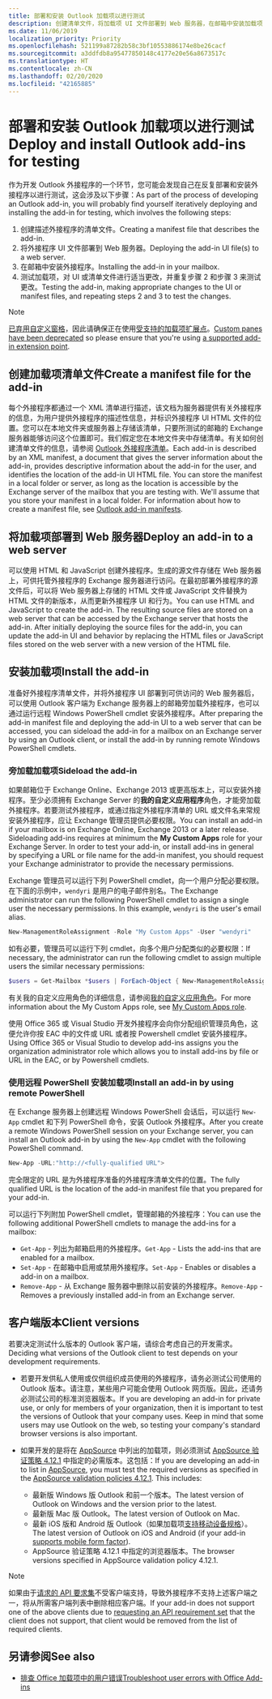 ```yaml
---
title: 部署和安装 Outlook 加载项以进行测试
description: 创建清单文件，将加载项 UI 文件部署到 Web 服务器，在邮箱中安装加载项，然后测试加载项。
ms.date: 11/06/2019
localization_priority: Priority
ms.openlocfilehash: 521199a87282b58c3bf10553886174e8be26cacf
ms.sourcegitcommit: a3ddfdb8a95477850148c4177e20e56a8673517c
ms.translationtype: HT
ms.contentlocale: zh-CN
ms.lasthandoff: 02/20/2020
ms.locfileid: "42165885"
---
```

# <a name="deploy-and-install-outlook-add-ins-for-testing"></a><span data-ttu-id="e5d99-103">部署和安装 Outlook 加载项以进行测试</span><span class="sxs-lookup"><span data-stu-id="e5d99-103">Deploy and install Outlook add-ins for testing</span></span>

<span data-ttu-id="e5d99-104">作为开发 Outlook 外接程序的一个环节，您可能会发现自己在反复部署和安装外接程序以进行测试，这会涉及以下步骤：</span><span class="sxs-lookup"><span data-stu-id="e5d99-104">As part of the process of developing an Outlook add-in, you will probably find yourself iteratively deploying and installing the add-in for testing, which involves the following steps:</span></span>

1. <span data-ttu-id="e5d99-105">创建描述外接程序的清单文件。</span><span class="sxs-lookup"><span data-stu-id="e5d99-105">Creating a manifest file that describes the add-in.</span></span>
1. <span data-ttu-id="e5d99-106">将外接程序 UI 文件部署到 Web 服务器。</span><span class="sxs-lookup"><span data-stu-id="e5d99-106">Deploying the add-in UI file(s) to a web server.</span></span>
1. <span data-ttu-id="e5d99-107">在邮箱中安装外接程序。</span><span class="sxs-lookup"><span data-stu-id="e5d99-107">Installing the add-in in your mailbox.</span></span>
1. <span data-ttu-id="e5d99-108">测试加载项，对 UI 或清单文件进行适当更改，并重复步骤 2 和步骤 3 来测试更改。</span><span class="sxs-lookup"><span data-stu-id="e5d99-108">Testing the add-in, making appropriate changes to the UI or manifest files, and repeating steps 2 and 3 to test the changes.</span></span>

> [!NOTE]
> <span data-ttu-id="e5d99-109">[已弃用自定义窗格](https://developer.microsoft.com/outlook/blogs/make-your-add-ins-available-in-the-office-ribbon/)，因此请确保正在使用[受支持的加载项扩展点](outlook-add-ins-overview.md#extension-points)。</span><span class="sxs-lookup"><span data-stu-id="e5d99-109">[Custom panes have been deprecated](https://developer.microsoft.com/outlook/blogs/make-your-add-ins-available-in-the-office-ribbon/) so please ensure that you're using [a supported add-in extension point](outlook-add-ins-overview.md#extension-points).</span></span>

## <a name="create-a-manifest-file-for-the-add-in"></a><span data-ttu-id="e5d99-110">创建加载项清单文件</span><span class="sxs-lookup"><span data-stu-id="e5d99-110">Create a manifest file for the add-in</span></span>

<span data-ttu-id="e5d99-p101">每个外接程序都通过一个 XML 清单进行描述，该文档为服务器提供有关外接程序的信息，为用户提供外接程序的描述性信息，并标识外接程序 UI HTML 文件的位置。您可以在本地文件夹或服务器上存储该清单，只要所测试的邮箱的 Exchange 服务器能够访问这个位置即可。我们假定您在本地文件夹中存储清单。有关如何创建清单文件的信息，请参阅 [Outlook 外接程序清单](manifests.md)。</span><span class="sxs-lookup"><span data-stu-id="e5d99-p101">Each add-in is described by an XML manifest, a document that gives the server information about the add-in, provides descriptive information about the add-in for the user, and identifies the location of the add-in UI HTML file. You can store the manifest in a local folder or server, as long as the location is accessible by the Exchange server of the mailbox that you are testing with. We'll assume that you store your manifest in a local folder. For information about how to create a manifest file, see [Outlook add-in manifests](manifests.md).</span></span>

## <a name="deploy-an-add-in-to-a-web-server"></a><span data-ttu-id="e5d99-115">将加载项部署到 Web 服务器</span><span class="sxs-lookup"><span data-stu-id="e5d99-115">Deploy an add-in to a web server</span></span>

<span data-ttu-id="e5d99-p102">可以使用 HTML 和 JavaScript 创建外接程序。生成的源文件存储在 Web 服务器上，可供托管外接程序的 Exchange 服务器进行访问。在最初部署外接程序的源文件后，可以将 Web 服务器上存储的 HTML 文件或 JavaScript 文件替换为 HTML 文件的新版本，从而更新外接程序 UI 和行为。</span><span class="sxs-lookup"><span data-stu-id="e5d99-p102">You can use HTML and JavaScript to create the add-in. The resulting source files are stored on a web server that can be accessed by the Exchange server that hosts the add-in. After initially deploying the source files for the add-in, you can update the add-in UI and behavior by replacing the HTML files or JavaScript files stored on the web server with a new version of the HTML file.</span></span>

## <a name="install-the-add-in"></a><span data-ttu-id="e5d99-119">安装加载项</span><span class="sxs-lookup"><span data-stu-id="e5d99-119">Install the add-in</span></span>

<span data-ttu-id="e5d99-120">准备好外接程序清单文件，并将外接程序 UI 部署到可供访问的 Web 服务器后，可以使用 Outlook 客户端为 Exchange 服务器上的邮箱旁加载外接程序，也可以通过运行远程 Windows PowerShell cmdlet 安装外接程序。</span><span class="sxs-lookup"><span data-stu-id="e5d99-120">After preparing the add-in manifest file and deploying the add-in UI to a web server that can be accessed, you can sideload the add-in for a mailbox on an Exchange server by using an Outlook client, or install the add-in by running remote Windows PowerShell cmdlets.</span></span>

### <a name="sideload-the-add-in"></a><span data-ttu-id="e5d99-121">旁加载加载项</span><span class="sxs-lookup"><span data-stu-id="e5d99-121">Sideload the add-in</span></span>

<span data-ttu-id="e5d99-p103">如果邮箱位于 Exchange Online、Exchange 2013 或更高版本上，可以安装外接程序。至少必须拥有 Exchange Server 的**我的自定义应用程序**角色，才能旁加载外接程序。若要测试外接程序，或通过指定外接程序清单的 URL 或文件名来常规安装外接程序，应让 Exchange 管理员提供必要权限。</span><span class="sxs-lookup"><span data-stu-id="e5d99-p103">You can install an add-in if your mailbox is on Exchange Online, Exchange 2013 or a later release. Sideloading add-ins requires at minimum the **My Custom Apps** role for your Exchange Server. In order to test your add-in, or install add-ins in general by specifying a URL or file name for the add-in manifest, you should request your Exchange administrator to provide the necessary permissions.</span></span>

<span data-ttu-id="e5d99-p104">Exchange 管理员可以运行下列 PowerShell cmdlet，向一个用户分配必要权限。在下面的示例中，`wendyri` 是用户的电子邮件别名。</span><span class="sxs-lookup"><span data-stu-id="e5d99-p104">The Exchange administrator can run the following PowerShell cmdlet to assign a single user the necessary permissions. In this example, `wendyri` is the user's email alias.</span></span>

```powershell
New-ManagementRoleAssignment -Role "My Custom Apps" -User "wendyri"
```

<span data-ttu-id="e5d99-127">如有必要，管理员可以运行下列 cmdlet，向多个用户分配类似的必要权限：</span><span class="sxs-lookup"><span data-stu-id="e5d99-127">If necessary, the administrator can run the following cmdlet to assign multiple users the similar necessary permissions:</span></span>

```powershell
$users = Get-Mailbox *$users | ForEach-Object { New-ManagementRoleAssignment -Role "My Custom Apps" -User $_.Alias}
```

<span data-ttu-id="e5d99-128">有关我的自定义应用角色的详细信息，请参阅[我的自定义应用角色](/exchange/my-custom-apps-role-exchange-2013-help)。</span><span class="sxs-lookup"><span data-stu-id="e5d99-128">For more information about the My Custom Apps role, see [My Custom Apps role](/exchange/my-custom-apps-role-exchange-2013-help).</span></span>

<span data-ttu-id="e5d99-129">使用 Office 365 或 Visual Studio 开发外接程序会向你分配组织管理员角色，这便允许你按 EAC 中的文件或 URL 或者按 Powershell cmdlet 安装外接程序。</span><span class="sxs-lookup"><span data-stu-id="e5d99-129">Using Office 365 or Visual Studio to develop add-ins assigns you the organization administrator role which allows you to install add-ins by file or URL in the EAC, or by Powershell cmdlets.</span></span>

### <a name="install-an-add-in-by-using-remote-powershell"></a><span data-ttu-id="e5d99-130">使用远程 PowerShell 安装加载项</span><span class="sxs-lookup"><span data-stu-id="e5d99-130">Install an add-in by using remote PowerShell</span></span>

<span data-ttu-id="e5d99-131">在 Exchange 服务器上创建远程 Windows PowerShell 会话后，可以运行 `New-App` cmdlet 和下列 PowerShell 命令，安装 Outlook 外接程序。</span><span class="sxs-lookup"><span data-stu-id="e5d99-131">After you create a remote Windows PowerShell session on your Exchange server, you can install an Outlook add-in by using the `New-App` cmdlet with the following PowerShell command.</span></span>

```powershell
New-App -URL:"http://<fully-qualified URL">
```

<span data-ttu-id="e5d99-132">完全限定的 URL 是为外接程序准备的外接程序清单文件的位置。</span><span class="sxs-lookup"><span data-stu-id="e5d99-132">The fully qualified URL is the location of the add-in manifest file that you prepared for your add-in.</span></span>

<span data-ttu-id="e5d99-133">可以运行下列附加 PowerShell cmdlet，管理邮箱的外接程序：</span><span class="sxs-lookup"><span data-stu-id="e5d99-133">You can use the following additional PowerShell cmdlets to manage the add-ins for a mailbox:</span></span>

-  <span data-ttu-id="e5d99-134">`Get-App` - 列出为邮箱启用的外接程序。</span><span class="sxs-lookup"><span data-stu-id="e5d99-134">`Get-App` - Lists the add-ins that are enabled for a mailbox.</span></span>
-  <span data-ttu-id="e5d99-135">`Set-App` - 在邮箱中启用或禁用外接程序。</span><span class="sxs-lookup"><span data-stu-id="e5d99-135">`Set-App` - Enables or disables a add-in on a mailbox.</span></span>
-  <span data-ttu-id="e5d99-136">`Remove-App` - 从 Exchange 服务器中删除以前安装的外接程序。</span><span class="sxs-lookup"><span data-stu-id="e5d99-136">`Remove-App` - Removes a previously installed add-in from an Exchange server.</span></span>

## <a name="client-versions"></a><span data-ttu-id="e5d99-137">客户端版本</span><span class="sxs-lookup"><span data-stu-id="e5d99-137">Client versions</span></span>

<span data-ttu-id="e5d99-138">若要决定测试什么版本的 Outlook 客户端，请综合考虑自己的开发需求。</span><span class="sxs-lookup"><span data-stu-id="e5d99-138">Deciding what versions of the Outlook client to test depends on your development requirements.</span></span>

- <span data-ttu-id="e5d99-p105">若要开发供私人使用或仅供组织成员使用的外接程序，请务必测试公司使用的 Outlook 版本。请注意，某些用户可能会使用 Outlook 网页版。因此，还请务必测试公司的标准浏览器版本。</span><span class="sxs-lookup"><span data-stu-id="e5d99-p105">If you are developing an add-in for private use, or only for members of your organization, then it is important to test the versions of Outlook that your company uses. Keep in mind that some users may use Outlook on the web, so testing your company's standard browser versions is also important.</span></span>

- <span data-ttu-id="e5d99-p106">如果开发的是将在 [AppSource](https://appsource.microsoft.com) 中列出的加载项，则必须测试 [AppSource 验证策略 4.12.1](/office/dev/store/validation-policies#4-apps-and-add-ins-behave-predictably) 中指定的必需版本。这包括：</span><span class="sxs-lookup"><span data-stu-id="e5d99-p106">If you are developing an add-in to list in [AppSource](https://appsource.microsoft.com), you must test the required versions as specified in the [AppSource validation policies 4.12.1](/office/dev/store/validation-policies#4-apps-and-add-ins-behave-predictably). This includes:</span></span>
    - <span data-ttu-id="e5d99-143">最新版 Windows 版 Outlook 和前一个版本。</span><span class="sxs-lookup"><span data-stu-id="e5d99-143">The latest version of Outlook on Windows and the version prior to the latest.</span></span>
    - <span data-ttu-id="e5d99-144">最新版 Mac 版 Outlook。</span><span class="sxs-lookup"><span data-stu-id="e5d99-144">The latest version of Outlook on Mac.</span></span>
    - <span data-ttu-id="e5d99-145">最新 iOS 版和 Android 版 Outlook（如果加载项[支持移动设备规格](add-mobile-support.md)）。</span><span class="sxs-lookup"><span data-stu-id="e5d99-145">The latest version of Outlook on iOS and Android (if your add-in [supports mobile form factor](add-mobile-support.md)).</span></span>
    - <span data-ttu-id="e5d99-146">AppSource 验证策略 4.12.1 中指定的浏览器版本。</span><span class="sxs-lookup"><span data-stu-id="e5d99-146">The browser versions specified in AppSource validation policy 4.12.1.</span></span>

> [!NOTE]
> <span data-ttu-id="e5d99-147">如果由于[请求的 API 要求集](apis.md)不受客户端支持，导致外接程序不支持上述客户端之一，将从所需客户端列表中删除相应客户端。</span><span class="sxs-lookup"><span data-stu-id="e5d99-147">If your add-in does not support one of the above clients due to [requesting an API requirement set](apis.md) that the client does not support, that client would be removed from the list of required clients.</span></span>

## <a name="see-also"></a><span data-ttu-id="e5d99-148">另请参阅</span><span class="sxs-lookup"><span data-stu-id="e5d99-148">See also</span></span>

- [<span data-ttu-id="e5d99-149">排查 Office 加载项中的用户错误</span><span class="sxs-lookup"><span data-stu-id="e5d99-149">Troubleshoot user errors with Office Add-ins</span></span>](../testing/testing-and-troubleshooting.md)
